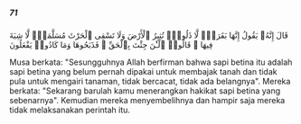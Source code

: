 ##### 71

<span class="ayah">قَالَ إِنَّهُۥ يَقُولُ إِنَّهَا بَقَرَةٌۭ لَّا ذَلُولٌۭ تُثِيرُ ٱلْأَرْضَ وَلَا تَسْقِى ٱلْحَرْثَ مُسَلَّمَةٌۭ لَّا شِيَةَ فِيهَا ۚ قَالُوا۟ ٱلْـَٰٔنَ جِئْتَ بِٱلْحَقِّ ۚ فَذَبَحُوهَا وَمَا كَادُوا۟ يَفْعَلُونَ</span>

<span class="ayah_translation">Musa berkata: "Sesungguhnya Allah berfirman bahwa sapi betina itu adalah sapi betina yang belum pernah dipakai untuk membajak tanah dan tidak pula untuk mengairi tanaman, tidak bercacat, tidak ada belangnya". Mereka berkata: "Sekarang barulah kamu menerangkan hakikat sapi betina yang sebenarnya". Kemudian mereka menyembelihnya dan hampir saja mereka tidak melaksanakan perintah itu.</span>
